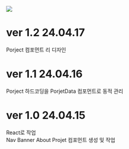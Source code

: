 <img 
    src="https://img.shields.io/badge/React.js-61DAFB?style=flat-square&amp;logo=React&amp;logoColor=white&amp;"
/>

# ver 1.2 24.04.17 <br/>
Porject 컴포먼트 리 디자인

# ver 1.1 24.04.16 <br/>
Porject 하드코딩을 PorjetData 컴포먼트로 동적 관리

# ver 1.0 24.04.15
React로 작업 <br/>
Nav Banner About Projet 컴포먼트 생성 및 작업

